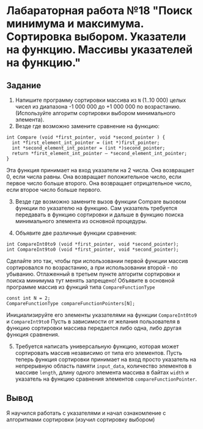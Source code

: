 # Лабараторная работа №18 "Поиск минимума и максимума. Сортировка выбором. Указатели на функцию. Массивы указателей на функцию." 

## Задание 
1. Напишите программу сортировки массива из `N` (1..10 000) целых чисел из
диапазона -1 000 000 до +1 000 000 по возрастанию. (Используйте
алгоритм сортировки выбором минимального элемента).
2. Везде где возможно замените сравнение на функцию:
```
int Compare (void *first_pointer, void *second_pointer ) {
  int *first_element_int_pointer = (int *)first_pointer;
  int *second_element_int_pointer = (int *)second_pointer;
  return *first_element_int_pointer – *second_element_int_pointer;
}
```
Эта функция принимает на вход указатели на 2 числа.
Она возвращает 0, если числа равны.
Она возвращает положительное число, если первое число больше
второго.
Она возвращает отрицательное число, если второе число больше
первого.

3) Везде где возможно замените вызов функции Compare вызовом
функции по указателю на функцию.
Сам указатель требуется передавать в функцию сортировки и
дальше в функцию поиска минимального элемента из основной
процедуры.

4) Объявите две различные функции сравнения:
```
int CompareInt0to9 (void *first_pointer, void *second_pointer);
int CompareInt9to0 (void *first_pointer, void *second_pointer);
```
Сделайте это так, чтобы при использовании первой функции массив
сортировался по возрастанию, а при использовании второй - по
убыванию. Отлаженный в третьем пункте алгоритм сортировки и
поиска минимума тут менять запрещено!
Объявите в основной программе массив из функций типа `CompareFunctionType`
```
const int N = 2;
CompareFunctionType compareFunctionPointers[N];
```
Инициализируйте его элементы указателями на функции
`CompareInt0to9` и `CompareInt9to0`
Пусть в зависимости от желания пользователя в функцию
сортировки массива передается либо одна, либо другая функция
сравнения.

5) Требуется написать универсальную функцию, которая может
сортировать массив независимо от типа его элементов.
Пусть теперь функция сортировки принимает на вход просто
указатель на непрерывную область памяти `input_data`, количество
элементов в массиве `length`, длину одного элемента массива в
байтах `width` и указатель на функцию сравнения элементов
`compareFunctionPointer`.


## Вывод
Я научился работать с указателями и начал ознакомление с алгоритмами сортировки (изучил сортировку выбором)
